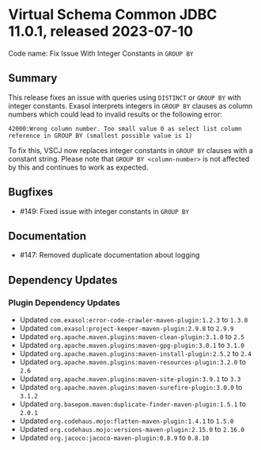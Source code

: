 # Virtual Schema Common JDBC 11.0.1, released 2023-07-10

Code name: Fix Issue With Integer Constants in `GROUP BY`

## Summary

This release fixes an issue with queries using `DISTINCT` or `GROUP BY` with integer constants. Exasol interprets integers in `GROUP BY` clauses as column numbers which could lead to invalid results or the following error:

```
42000:Wrong column number. Too small value 0 as select list column reference in GROUP BY (smallest possible value is 1)
```

To fix this, VSCJ now replaces integer constants in `GROUP BY` clauses with a constant string. Please note that `GROUP BY <column-number>` is not affected by this and continues to work as expected.

## Bugfixes

* #149: Fixed issue with integer constants in `GROUP BY`

## Documentation

* #147: Removed duplicate documentation about logging

## Dependency Updates

### Plugin Dependency Updates

* Updated `com.exasol:error-code-crawler-maven-plugin:1.2.3` to `1.3.0`
* Updated `com.exasol:project-keeper-maven-plugin:2.9.8` to `2.9.9`
* Updated `org.apache.maven.plugins:maven-clean-plugin:3.1.0` to `2.5`
* Updated `org.apache.maven.plugins:maven-gpg-plugin:3.0.1` to `3.1.0`
* Updated `org.apache.maven.plugins:maven-install-plugin:2.5.2` to `2.4`
* Updated `org.apache.maven.plugins:maven-resources-plugin:3.2.0` to `2.6`
* Updated `org.apache.maven.plugins:maven-site-plugin:3.9.1` to `3.3`
* Updated `org.apache.maven.plugins:maven-surefire-plugin:3.0.0` to `3.1.2`
* Updated `org.basepom.maven:duplicate-finder-maven-plugin:1.5.1` to `2.0.1`
* Updated `org.codehaus.mojo:flatten-maven-plugin:1.4.1` to `1.5.0`
* Updated `org.codehaus.mojo:versions-maven-plugin:2.15.0` to `2.16.0`
* Updated `org.jacoco:jacoco-maven-plugin:0.8.9` to `0.8.10`
